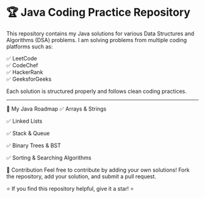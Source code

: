 # 🏆 Java Coding Practice Repository

This repository contains my Java solutions for various Data Structures and Algorithms (DSA) problems. I am solving problems from multiple coding platforms such as:

✅ LeetCode  
✅ CodeChef  
✅ HackerRank  
✅ GeeksforGeeks  

Each solution is structured properly and follows clean coding practices.

---

📌 My Java Roadmap
✅ Arrays & Strings

✅ Linked Lists

✅ Stack & Queue

✅ Binary Trees & BST

✅ Sorting & Searching Algorithms

📢 Contribution
Feel free to contribute by adding your own solutions! Fork the repository, add your solution, and submit a pull request.

⭐ If you find this repository helpful, give it a star! ⭐
